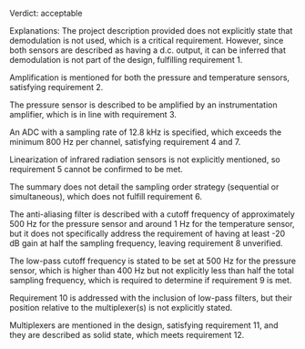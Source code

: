 Verdict: acceptable

Explanations: 
The project description provided does not explicitly state that demodulation is not used, which is a critical requirement. However, since both sensors are described as having a d.c. output, it can be inferred that demodulation is not part of the design, fulfilling requirement 1.

Amplification is mentioned for both the pressure and temperature sensors, satisfying requirement 2.

The pressure sensor is described to be amplified by an instrumentation amplifier, which is in line with requirement 3.

An ADC with a sampling rate of 12.8 kHz is specified, which exceeds the minimum 800 Hz per channel, satisfying requirement 4 and 7.

Linearization of infrared radiation sensors is not explicitly mentioned, so requirement 5 cannot be confirmed to be met.

The summary does not detail the sampling order strategy (sequential or simultaneous), which does not fulfill requirement 6.

The anti-aliasing filter is described with a cutoff frequency of approximately 500 Hz for the pressure sensor and around 1 Hz for the temperature sensor, but it does not specifically address the requirement of having at least -20 dB gain at half the sampling frequency, leaving requirement 8 unverified.

The low-pass cutoff frequency is stated to be set at 500 Hz for the pressure sensor, which is higher than 400 Hz but not explicitly less than half the total sampling frequency, which is required to determine if requirement 9 is met.

Requirement 10 is addressed with the inclusion of low-pass filters, but their position relative to the multiplexer(s) is not explicitly stated.

Multiplexers are mentioned in the design, satisfying requirement 11, and they are described as solid state, which meets requirement 12.